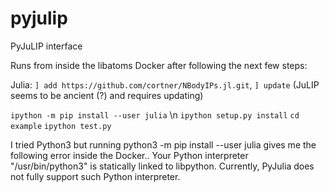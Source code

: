 # pyjulip

PyJuLIP interface

Runs from inside the libatoms Docker after following the next few steps:

Julia: `] add https://github.com/cortner/NBodyIPs.jl.git`, `] update` (JuLIP seems to be ancient (?) and requires updating)

`ipython -m pip install --user julia` \n
`ipython setup.py install`
`cd example`
`ipython test.py`

I tried Python3 but running python3 -m pip install --user julia gives me the following error inside the Docker..
Your Python interpreter "/usr/bin/python3"
is statically linked to libpython.  Currently, PyJulia does not fully
support such Python interpreter.
